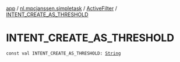 [app](../../index.md) / [nl.mpcjanssen.simpletask](../index.md) / [ActiveFilter](index.md) / [INTENT_CREATE_AS_THRESHOLD](.)

# INTENT_CREATE_AS_THRESHOLD

`const val INTENT_CREATE_AS_THRESHOLD: `[`String`](https://kotlinlang.org/api/latest/jvm/stdlib/kotlin/-string/index.html)